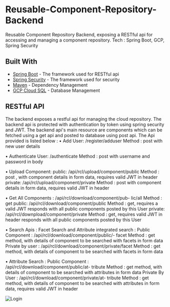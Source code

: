 # Reusable-Component-Repository-Backend
Reusable Component Repository Backend, exposing a RESTful api for accessing and managing a component repository.
Tech : Spring Boot, GCP, Spring Security

## Built With

* [Spring Boot](https://spring.io/guides/gs/spring-boot/) - The framework used for RESTful api
* [Spring Security](https://spring.io/projects/spring-security) - The framework used for security
* [Maven](https://maven.apache.org/) - Dependency Management
* [GCP Cloud SQL](https://cloud.google.com/sql) - Database Management

## RESTful API
The backend exposes a restful api for managing the cloud repository.
The backend api is protected with authentication by token using spring security and JWT.
The backend api's main resource are components which can be fetched using a get api and posted to database using post api.
The Api provided is listed below :
• Add User: /register/adduser
Method : post with new user details

• Authenticate User: /authenticate
Method : post with username and password in body

• Upload Component:
public: /api/rcl/upload/component/public
Method : post , with component details in form data, requires
valid JWT in header
private: /api/rcl/upload/component/private
Method : post with component details in form data, requires
valid JWT in header

• Get All Components : /api/rcl/download/component/pub-
lic/all
Method : get
public: /api/rcl/download/component/public
Method : get, requires a valid JWT responds with all public
components posted by this User
private: /api/rcl/downpload/component/private
Method : get, requires valid JWT in header responds with all
public components posted by this User

• Search Apis :
Facet Search and Attribute integrated search :
Public Component : /api/rcl/download/component/public/-
facet
Method : get method, with details of component to be searched
with facets in form data
Private by user : /api/rcl/download/component/private/facet
Method : get method, with details of component to be searched
with facets in form data

• Attribute Search :
Public Component : /api/rcl/download/component/public/at-
tribute
Method : get method, with details of component to be searched
with attributes in form data
Private By User : /api/rcl/download/component/private/at-
tribute
Method : get method, with details of component to be searched
with attributes in form data, requires valid JWT in header


![Login](/screenshots/0.JPG?raw=true "Login")

